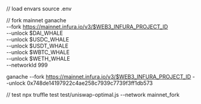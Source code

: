 // load envars
source .env

// fork mainnet
ganache \
--fork https://mainnet.infura.io/v3/$WEB3_INFURA_PROJECT_ID \
--unlock $DAI_WHALE \
--unlock $USDC_WHALE \
--unlock $USDT_WHALE \
--unlock $WBTC_WHALE \
--unlock $WETH_WHALE \
--networkId 999


ganache --fork https://mainnet.infura.io/v3/$WEB3_INFURA_PROJECT_ID --unlock 0x748de14197922c4ae258c7939c7739f3ff1db573

// test
npx truffle test test/uniswap-optimal.js --network mainnet_fork